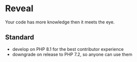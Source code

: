 # Reveal

Your code has more knowledge then it meets the eye.


## Standard

* develop on PHP 8.1 for the best contributor experience
* downgrade on release to PHP 7.2, so anyone can use them
